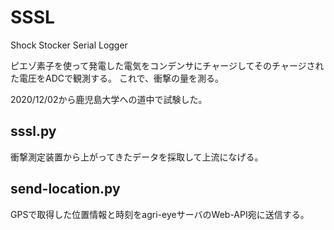 # SSSL
Shock Stocker Serial Logger

ピエゾ素子を使って発電した電気をコンデンサにチャージしてそのチャージされた電圧をADCで観測する。
これで、衝撃の量を測る。

2020/12/02から鹿児島大学への道中で試験した。

## sssl.py

衝撃測定装置から上がってきたデータを採取して上流になげる。

## send-location.py

GPSで取得した位置情報と時刻をagri-eyeサーバのWeb-API宛に送信する。
